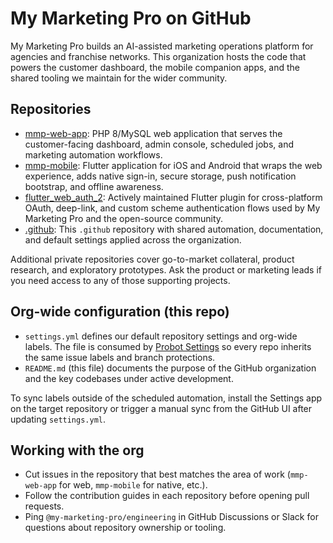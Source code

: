 # My Marketing Pro on GitHub

My Marketing Pro builds an AI-assisted marketing operations platform for agencies and franchise networks. This organization hosts the code that powers the customer dashboard, the mobile companion apps, and the shared tooling we maintain for the wider community.

## Repositories
- [mmp-web-app](https://github.com/my-marketing-pro/mmp-web-app): PHP 8/MySQL web application that serves the customer-facing dashboard, admin console, scheduled jobs, and marketing automation workflows.
- [mmp-mobile](https://github.com/my-marketing-pro/mmp-mobile): Flutter application for iOS and Android that wraps the web experience, adds native sign-in, secure storage, push notification bootstrap, and offline awareness.
- [flutter_web_auth_2](https://github.com/my-marketing-pro/flutter_web_auth_2): Actively maintained Flutter plugin for cross-platform OAuth, deep-link, and custom scheme authentication flows used by My Marketing Pro and the open-source community.
- [.github](https://github.com/my-marketing-pro/.github): This `.github` repository with 
shared automation, documentation, and default settings applied across the organization.

Additional private repositories cover go-to-market collateral, product research, and exploratory prototypes. Ask the product or marketing leads if you need access to any of those supporting projects.

## Org-wide configuration (this repo)
- `settings.yml` defines our default repository settings and org-wide labels. The file is consumed by [Probot Settings](https://github.com/probot/settings) so every repo inherits the same issue labels and branch protections.
- `README.md` (this file) documents the purpose of the GitHub organization and the key codebases under active development.

To sync labels outside of the scheduled automation, install the Settings app on the target repository or trigger a manual sync from the GitHub UI after updating `settings.yml`.

## Working with the org
- Cut issues in the repository that best matches the area of work (`mmp-web-app` for web, `mmp-mobile` for native, etc.).
- Follow the contribution guides in each repository before opening pull requests.
- Ping `@my-marketing-pro/engineering` in GitHub Discussions or Slack for questions about repository ownership or tooling.
